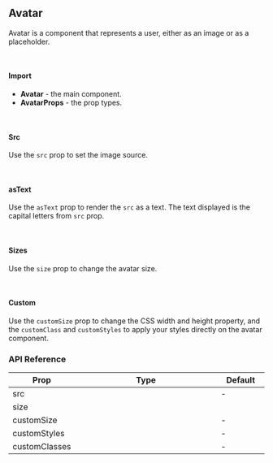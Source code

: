 ## Avatar

Avatar is a component that represents a user, either as an image or as a placeholder.

<div>
<LeSourceButton url="https://github.com/hiimlex/leux/tree/main/src/components/Avatar"></LeSourceButton>
</div>
<br/>

#### Import

<div>
<AvatarImportPreview>
</AvatarImportPreview>
</div>

- **Avatar** - the main component.
- **AvatarProps** - the prop types.

<br/>

#### Src

Use the `src` prop to set the image source.

<div>
<AvatarSrcPreview>
</AvatarSrcPreview>
</div>

<br/>

#### asText

Use the `asText` prop to render the `src` as a text. The text displayed is the capital letters from `src` prop.

<div>
<AvatarAsTextPreview>
</AvatarAsTextPreview>

</div>

<br/>

#### Sizes

Use the `size` prop to change the avatar size.

<div>
<AvatarSizePreview>
</AvatarSizePreview>
</div>

<br/>

#### Custom

Use the `customSize` prop to change the CSS width and height property, and the `customClass` and `customStyles` to apply your styles directly on the avatar component.

<div>
<AvatarCustomPreview>
</AvatarCustomPreview>
</div>

### API Reference

<div>
<table>
<thead>
<tr>
<th width="10%">Prop</th>
<th width="70%">Type</th>
<th width="20%">Default</th>
</tr>
</thead>
<tbody>
<tr>
<td>src</td>
<td><LeHighlighter code="string" language="tsx" style="soft" copy="'off'"></LeHighlighter></td>
<td>-</td>
</tr>
<tr>
<td>size</td>
<td><LeHighlighter code="'small' | 'medium' | 'large'" language="tsx" style="soft" copy="'off'"></LeHighlighter></td>
<td><LeHighlighter code="'medium'" language="tsx" style="soft" copy="'off'"></LeHighlighter></td>
</tr>
<tr>
<td>customSize</td>
<td><LeHighlighter code="React.CSSProperties['width']" language="tsx" style="soft" copy="'off'"></LeHighlighter></td>
<td>-</td>
</tr>
<tr>
<td>customStyles</td>
<td><LeHighlighter code="React.CSSProperties" language="tsx" style="soft" copy="'off'"></LeHighlighter></td>
<td>-</td>
</tr>
<tr>
<td>customClasses</td>
<td><LeHighlighter code="string" language="tsx" style="soft" copy="'off'"></LeHighlighter></td>
<td>-</td>
</tr>
</tbody>
</table>
</div>

<br/>
